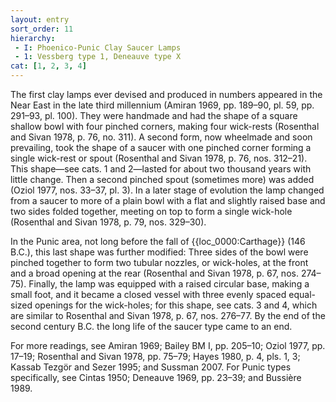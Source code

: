 ```yaml
---
layout: entry
sort_order: 11
hierarchy:
 - I: Phoenico-Punic Clay Saucer Lamps
 - 1: Vessberg type 1, Deneauve type X
cat: [1, 2, 3, 4]
---
```


The first clay lamps ever devised and produced in numbers appeared in the Near East in the late third millennium (Amiran 1969, pp. 189–90, pl. 59, pp. 291–93, pl. 100). They were handmade and had the shape of a square shallow bowl with four pinched corners, making four wick-rests (Rosenthal and Sivan 1978, p. 76, no. 311). A second form, now wheelmade and soon prevailing, took the shape of a saucer with one pinched corner forming a single wick-rest or spout (Rosenthal and Sivan 1978, p. 76, nos. 312–21). This shape—see cats. 1 and 2—lasted for about two thousand years with little change. Then a second pinched spout (sometimes more) was added (Oziol 1977, nos. 33–37, pl. 3). In a later stage of evolution the lamp changed from a saucer to more of a plain bowl with a flat and slightly raised base and two sides folded together, meeting on top to form a single wick-hole (Rosenthal and Sivan 1978, p. 79, nos. 329–30).

In the Punic area, not long before the fall of {{loc_0000:Carthage}} (146 B.C.), this last shape was further modified: Three sides of the bowl were pinched together to form two tubular nozzles, or wick-holes, at the front and a broad opening at the rear (Rosenthal and Sivan 1978, p. 67, nos. 274–75). Finally, the lamp was equipped with a raised circular base, making a small foot, and it became a closed vessel with three evenly spaced equal-sized openings for the wick-holes; for this shape, see cats. 3 and 4, which are similar to Rosenthal and Sivan 1978, p. 67, nos. 276–77. By the end of the second century B.C. the long life of the saucer type came to an end.

For more readings, see Amiran 1969; Bailey BM I, pp. 205–10; Oziol 1977, pp. 17–19; Rosenthal and Sivan 1978, pp. 75–79; Hayes 1980, p. 4, pls. 1, 3; Kassab Tezgör and Sezer 1995; and Sussman 2007. For Punic types specifically, see Cintas 1950; Deneauve 1969, pp. 23–39; and Bussière 1989.
